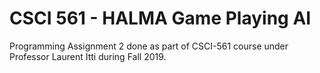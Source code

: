 # CSCI 561 - HALMA Game Playing AI
 Programming Assignment 2 done as part of CSCI-561 course under Professor Laurent Itti during Fall 2019.
